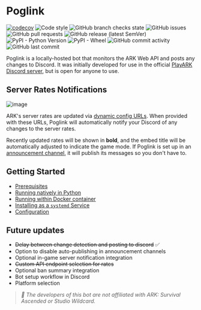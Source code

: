 # Poglink
[![codecov](https://codecov.io/gh/FM-17/poglink/branch/main/graph/badge.svg?token=Y84IU5NAH0)](https://codecov.io/gh/FM-17/poglink)
![Code style](https://img.shields.io/badge/Code%20style-black-000000)
![GitHub branch checks state](https://img.shields.io/github/checks-status/FM-17/poglink/main)
![GitHub issues](https://img.shields.io/github/issues/fm-17/poglink)
![GitHub pull requests](https://img.shields.io/github/issues-pr/fm-17/poglink)
![GitHub release (latest SemVer)](https://img.shields.io/github/v/release/fm-17/poglink)
![PyPI - Python Version](https://img.shields.io/pypi/pyversions/poglink)
![PyPI - Wheel](https://img.shields.io/pypi/wheel/poglink)
![GitHub commit activity](https://img.shields.io/github/commit-activity/m/fm-17/poglink)
![GitHub last commit](https://img.shields.io/github/last-commit/fm-17/poglink)


Poglink is a locally-hosted bot that monitors the ARK Web API and posts any changes to Discord. It was initially developed for use in the official [PlayARK Discord server](https://discord.gg/playark), but is open for anyone to use. 

## Server Rates Notifications  
![image](https://i.ibb.co/2t9gR5K/poglink.png)

ARK's server rates are updated via [dynamic config URLs](https://cdn2.arkdedicated.com/asa/dynamicconfig.ini). When provided with these URLs, Poglink will automatically notify your Discord of any changes to the server rates.

Recently updated rates will be shown in **bold**, and the embed title will be automatically adjusted to indicate the game mode. If Poglink is set up in an [announcement channel](https://support.discord.com/hc/en-us/articles/360032008192-Announcement-Channels-), it will publish its messages so you don't have to.

## Getting Started 
- [Prerequisites](https://github.com/FM-17/poglink/blob/main/docs/prerequisites.md)
- [Running natively in Python](https://github.com/FM-17/poglink/blob/main/docs/native-installation.md)
- [Running within Docker container](https://github.com/FM-17/poglink/blob/main/docs/docker-installation.md)
- [Installing as a `systemd` Service](https://github.com/FM-17/poglink/blob/main/docs/systemd-installation.md)
- [Configuration](https://github.com/FM-17/poglink/blob/main/docs/configuration.md)

## Future updates
- ~~Delay between change detection and posting to discord~~ ✅
- Option to disable auto-publishing in announcement channels
- Optional in-game server notification integration
- ~~Custom API endpoint selection for rates~~
- Optional ban summary integration
- Bot setup workflow in Discord
- Platform selection

> _📝 The developers of this bot are not affiliated with ARK: Survival Ascended or Studio Wildcard._
